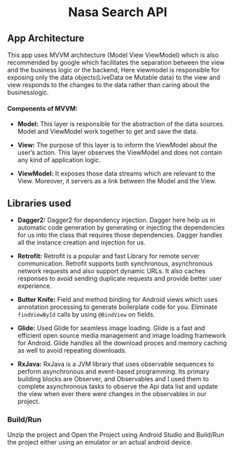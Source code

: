 <h1 align="center">Nasa Search API</h1>

## App Architecture 

This app uses MVVM architecture (Model View ViewModel) which is also recommended by google which facilitates the separation between the view and the business logic or the backend, Here viewmodel is responsible for exposing only the data objects(LiveData oe Mutable data) to the view and view responds to the changes to the data rather than caring about the businesslogic. 

#### Components of MVVM:

* **Model:** This layer is responsible for the abstraction of the data sources. Model and ViewModel work together to get and save the data.

* **View:** The purpose of this layer is to inform the ViewModel about the user’s action. This layer observes the ViewModel and does not contain any kind of application logic.

* **ViewModel:** It exposes those data streams which are relevant to the View. Moreover, it servers as a link between the Model and the View.


## Libraries used

* **Dagger2:** Dagger2 for dependency injection. Dagger here help us in automatic code generation by generating or injecting the dependencies for us into the class that requires those dependencies. Dagger handles all the instance creation and injection for us.

* **Retrofit:**  Retrofit is a popular and fast Library for remote server communication. Retrofit supports both synchronous, asynchronous network requests and also support dynamic URLs. It also caches responses to avoid sending duplicate requests and provide better user experience.

* **Butter Knife:** Field and method binding for Android views which uses annotation processing to generate boilerplate code for you. Eliminate `findViewById` calls by using `@BindView` on fields.

* **Glide:** Used Glide for seamless image loading. Glide is a fast and efficient open source media management and image loading framework for Android. Glide handles all the download proces and memory caching as well to avoid repeating downloads.

* **RxJava:** RxJava is a JVM library that uses observable sequences to perform asynchronous and event-based programming. Its primary building blocks are Observer, and Observables and I used them to complete asynchronous tasks to observe the Api data list and update the view when ever there were changes in the observables in our project.


### Build/Run

Unzip the project and Open the Project using Android Studio and Build/Run the project either using an emulator or an actual android device.
